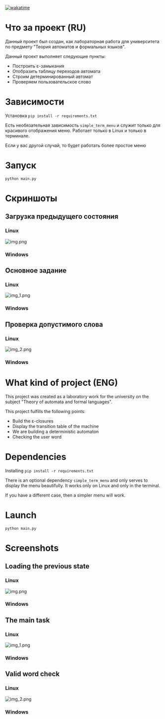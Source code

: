 [![wakatime](https://wakatime.com/badge/user/040e3f1d-4edd-42ac-a33c-0c540473f6df/project/018e5c95-9636-4ad9-88b0-62db5a85ab82.svg)](https://wakatime.com/badge/user/040e3f1d-4edd-42ac-a33c-0c540473f6df/project/018e5c95-9636-4ad9-88b0-62db5a85ab82)
# Что за проект (RU)

Данный проект был создан, как лабораторная работа для университета по предмету "Теория автоматов и формальных языков".

Данный проект выполняет следующие пункты:

- Построить ε-замыкания 
- Отобразить таблицу переходов автомата 
- Строим детерминированный автомат 
- Проверяем пользовательское слово

# Зависимости

Установка `pip install -r requirements.txt`

Есть необязательная зависимость `simple_term_menu` и служит только для красивого отображения меню. Работает только в Linux и только в терминале.

Если у вас другой случай, то будет работать более простое меню

# Запуск

`python main.py`

# Скриншоты

## Загрузка предыдущего состояния

### Linux

![img.png](img/img.png)

### Windows

## Основное задание

### Linux

![img_1.png](img/img_1.png)

### Windows

## Проверка допустимого слова

### Linux

![img_2.png](img/img_2.png)

### Windows

# What kind of project (ENG)

This project was created as a laboratory work for the university on the subject "Theory of automata and formal languages".

This project fulfills the following points:

- Build the ε-closures 
- Display the transition table of the machine 
- We are building a deterministic automaton 
- Checking the user word

# Dependencies

Installing `pip install -r requirements.txt `

There is an optional dependency `simple_term_menu` and only serves to display the menu beautifully. It works only on Linux and only in the terminal.

If you have a different case, then a simpler menu will work.

# Launch

`python main.py`

# Screenshots

## Loading the previous state

### Linux

![img.png](img/img.png)

### Windows

## The main task

### Linux

![img_1.png](img/img_1.png)

### Windows

## Valid word check

### Linux

![img_2.png](img/img_2.png)

### Windows
